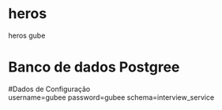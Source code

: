 # heros
heros gube 


# Banco de dados Postgree

#Dados de Configuração  
username=gubee
password=gubee
schema=interview_service

